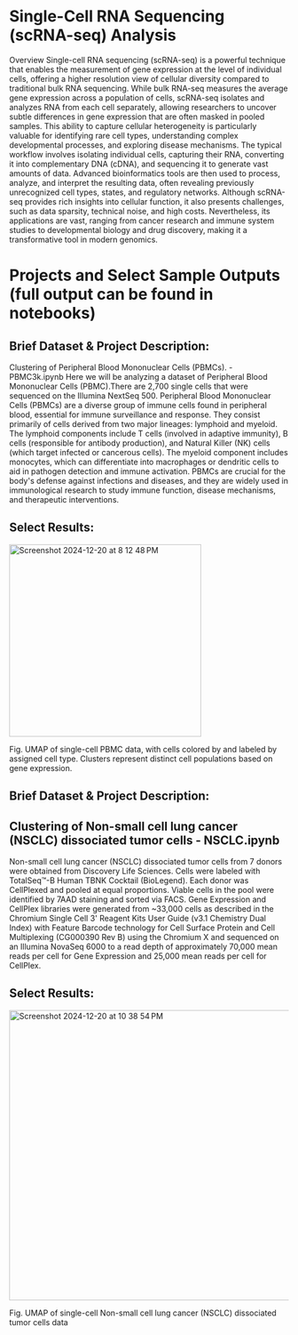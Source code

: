 # Single-Cell RNA Sequencing (scRNA-seq) Analysis
Overview
Single-cell RNA sequencing (scRNA-seq) is a powerful technique that enables the measurement of gene expression at the level of individual cells, offering a higher resolution view of cellular diversity compared to traditional bulk RNA sequencing. While bulk RNA-seq measures the average gene expression across a population of cells, scRNA-seq isolates and analyzes RNA from each cell separately, allowing researchers to uncover subtle differences in gene expression that are often masked in pooled samples. This ability to capture cellular heterogeneity is particularly valuable for identifying rare cell types, understanding complex developmental processes, and exploring disease mechanisms. The typical workflow involves isolating individual cells, capturing their RNA, converting it into complementary DNA (cDNA), and sequencing it to generate vast amounts of data. Advanced bioinformatics tools are then used to process, analyze, and interpret the resulting data, often revealing previously unrecognized cell types, states, and regulatory networks. Although scRNA-seq provides rich insights into cellular function, it also presents challenges, such as data sparsity, technical noise, and high costs. Nevertheless, its applications are vast, ranging from cancer research and immune system studies to developmental biology and drug discovery, making it a transformative tool in modern genomics.

# Projects and Select Sample Outputs (full output can be found in notebooks)
## Brief Dataset & Project Description: 
Clustering of Peripheral Blood Mononuclear Cells (PBMCs). - PBMC3k.ipynb
Here we will be analyzing a dataset of Peripheral Blood Mononuclear Cells (PBMC).There are 2,700 single cells that were sequenced on the Illumina NextSeq 500. Peripheral Blood Mononuclear Cells (PBMCs) are a diverse group of immune cells found in peripheral blood, essential for immune surveillance and response. They consist primarily of cells derived from two major lineages: lymphoid and myeloid. The lymphoid components include T cells (involved in adaptive immunity), B cells (responsible for antibody production), and Natural Killer (NK) cells (which target infected or cancerous cells). The myeloid component includes monocytes, which can differentiate into macrophages or dendritic cells to aid in pathogen detection and immune activation. PBMCs are crucial for the body's defense against infections and diseases, and they are widely used in immunological research to study immune function, disease mechanisms, and therapeutic interventions.

## Select Results: 

<img width="346" alt="Screenshot 2024-12-20 at 8 12 48 PM" src="https://github.com/user-attachments/assets/a85818b6-dbb1-4d83-8472-1f33993e935d">

Fig. UMAP of single-cell PBMC data, with cells colored by  and labeled by assigned cell type. Clusters represent distinct cell populations based on gene expression.
## Brief Dataset & Project Description:
## Clustering of Non-small cell lung cancer (NSCLC) dissociated tumor cells - NSCLC.ipynb
Non-small cell lung cancer (NSCLC) dissociated tumor cells from 7 donors were obtained from Discovery Life Sciences. Cells were labeled with TotalSeq™-B Human TBNK Cocktail (BioLegend). Each donor was CellPlexed and pooled at equal proportions. Viable cells in the pool were identified by 7AAD staining and sorted via FACS.
Gene Expression and CellPlex libraries were generated from ~33,000 cells as described in the Chromium Single Cell 3' Reagent Kits User Guide (v3.1 Chemistry Dual Index) with Feature Barcode technology for Cell Surface Protein and Cell Multiplexing (CG000390 Rev B) using the Chromium X and sequenced on an Illumina NovaSeq 6000 to a read depth of approximately 70,000 mean reads per cell for Gene Expression and 25,000 mean reads per cell for CellPlex.

## Select Results: 

<img width="522" alt="Screenshot 2024-12-20 at 10 38 54 PM" src="https://github.com/user-attachments/assets/fc494e74-ff38-465e-94c2-a80455f9249b" />

Fig. UMAP of single-cell Non-small cell lung cancer (NSCLC) dissociated tumor cells data 


